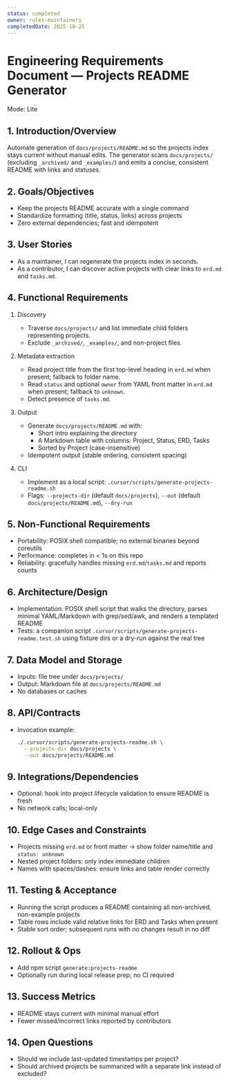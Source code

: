 ```yaml
---
status: completed
owner: rules-maintainers
completedDate: 2025-10-25
---
```


# Engineering Requirements Document — Projects README Generator

Mode: Lite

## 1. Introduction/Overview

Automate generation of `docs/projects/README.md` so the projects index stays current without manual edits. The generator scans `docs/projects/` (excluding `_archived/` and `_examples/`) and emits a concise, consistent README with links and statuses.

## 2. Goals/Objectives

- Keep the projects README accurate with a single command
- Standardize formatting (title, status, links) across projects
- Zero external dependencies; fast and idempotent

## 3. User Stories

- As a maintainer, I can regenerate the projects index in seconds.
- As a contributor, I can discover active projects with clear links to `erd.md` and `tasks.md`.

## 4. Functional Requirements

1. Discovery

   - Traverse `docs/projects/` and list immediate child folders representing projects.
   - Exclude `_archived/`, `_examples/`, and non-project files.

2. Metadata extraction

   - Read project title from the first top-level heading in `erd.md` when present; fallback to folder name.
   - Read `status` and optional `owner` from YAML front matter in `erd.md` when present; fallback to `unknown`.
   - Detect presence of `tasks.md`.

3. Output

   - Generate `docs/projects/README.md` with:
     - Short intro explaining the directory
     - A Markdown table with columns: Project, Status, ERD, Tasks
     - Sorted by Project (case-insensitive)
   - Idempotent output (stable ordering, consistent spacing)

4. CLI
   - Implement as a local script: `.cursor/scripts/generate-projects-readme.sh`
   - Flags: `--projects-dir` (default `docs/projects`), `--out` (default `docs/projects/README.md`), `--dry-run`

## 5. Non-Functional Requirements

- Portability: POSIX shell compatible; no external binaries beyond coreutils
- Performance: completes in < 1s on this repo
- Reliability: gracefully handles missing `erd.md`/`tasks.md` and reports counts

## 6. Architecture/Design

- Implementation: POSIX shell script that walks the directory, parses minimal YAML/Markdown with grep/sed/awk, and renders a templated README
- Tests: a companion script `.cursor/scripts/generate-projects-readme.test.sh` using fixture dirs or a dry-run against the real tree

## 7. Data Model and Storage

- Inputs: file tree under `docs/projects/`
- Output: Markdown file at `docs/projects/README.md`
- No databases or caches

## 8. API/Contracts

- Invocation example:

  ```bash
  ./.cursor/scripts/generate-projects-readme.sh \
    --projects-dir docs/projects \
    --out docs/projects/README.md
  ```

## 9. Integrations/Dependencies

- Optional: hook into project lifecycle validation to ensure README is fresh
- No network calls; local-only

## 10. Edge Cases and Constraints

- Projects missing `erd.md` or front matter → show folder name/title and `status: unknown`
- Nested project folders: only index immediate children
- Names with spaces/dashes: ensure links and table render correctly

## 11. Testing & Acceptance

- Running the script produces a README containing all non-archived, non-example projects
- Table rows include valid relative links for ERD and Tasks when present
- Stable sort order; subsequent runs with no changes result in no diff

## 12. Rollout & Ops

- Add npm script `generate:projects-readme`
- Optionally run during local release prep; no CI required

## 13. Success Metrics

- README stays current with minimal manual effort
- Fewer missed/incorrect links reported by contributors

## 14. Open Questions

- Should we include last-updated timestamps per project?
- Should archived projects be summarized with a separate link instead of excluded?
